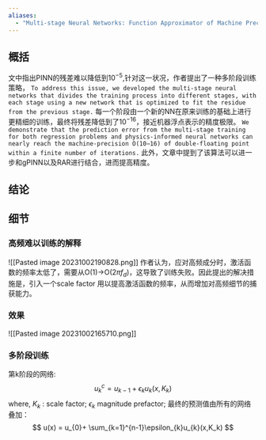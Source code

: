 ```yaml
---
aliases:
  - "Multi-stage Neural Networks: Function Approximator of Machine Precision"
---
```


## 概括
文中指出PINN的残差难以降低到$10^{-5}$,针对这一状况，作者提出了一种多阶段训练策略，
	``To address this issue, we developed the multi-stage neural networks that divides the training process into different stages, with each stage using a new network that is optimized to fit the residue from the previous stage.``
每一个阶段由一个新的NN在原来训练的基础上进行更精细的训练，最终将残差降低到了$10^{-16}$，接近机器浮点表示的精度极限。
	``We demonstrate that the prediction error from the multi-stage training for both regression problems and physics-informed neural networks can nearly reach the machine-precision O(10−16) of double-floating point within a finite number of iterations.``
此外，文章中提到了该算法可以进一步和gPINN以及RAR进行结合，进而提高精度。
## 结论

## 细节
### 高频难以训练的解释
![[Pasted image 20231002190828.png]]
作者认为，应对高频成分时，激活函数的频率太低了，需要从O(1)->O(2$\pi f_d$)，这导致了训练失败。因此提出的解决措施是，引入一个scale factor 用以提高激活函数的频率，从而增加对高频细节的捕获能力。
### 效果
![[Pasted image 20231002165710.png]]
### 多阶段训练
第k阶段的网络:
$$
u_{k}^{c} = u_{k-1}+\epsilon_{k}u_{k}(x,K_k)
$$
where, $K_k$ : scale factor; $\epsilon_k$ magnitude prefactor;
最终的预测值由所有的网络叠加：
$$
u(x) = u_{0}+ \sum_{k=1}^{n-1}\epsilon_{k}u_{k}(x,K_k)
$$
